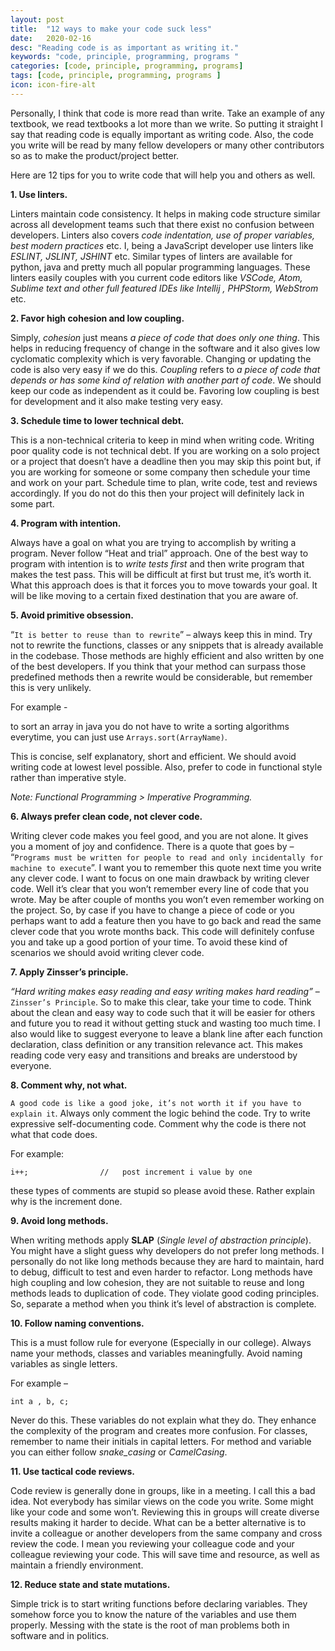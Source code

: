 ```yaml
---
layout: post
title:  "12 ways to make your code suck less"
date:   2020-02-16
desc: "Reading code is as important as writing it."
keywords: "code, principle, programming, programs "
categories: [code, principle, programming, programs]
tags: [code, principle, programming, programs ]
icon: icon-fire-alt
---
```


Personally, I think that code is more read than write. Take an example of any textbook, we read textbooks a lot more than we write. So putting it straight I say that reading code is equally important as writing code. Also, the code you write will be read by many fellow developers or many other contributors so as to make the product/project better. 

Here are 12 tips for you to write code that will help you and others as well.

**1. Use linters.**

Linters maintain code consistency. It helps in making code structure similar across all development teams such that there exist no confusion between developers. Linters also covers _code indentation, use of proper variables, best modern practices_ etc. I, being a JavaScript developer use linters like _ESLINT, JSLINT, JSHINT_ etc. Similar types of linters are available for python, java and pretty much all popular programming languages. These linters easily couples with you current code editors like _VSCode, Atom, Sublime text and other full featured IDEs like Intellij , PHPStorm, WebStrom_ etc.

**2. Favor high cohesion and low coupling.**

Simply, _cohesion_ just means _a piece of code that does only one thing_. This helps in reducing frequency of change in the software and it also gives low cyclomatic complexity which is very favorable. Changing or updating the code is also very easy if we do this. _Coupling_ refers to _a piece of code that depends or has some kind of relation with another part of code_. We should keep our code as independent as it could be. Favoring low coupling is best for development and it also make testing very easy.

**3. Schedule time to lower technical debt.**

This is a non-technical criteria to keep in mind when writing code. Writing poor quality code is not technical debt. If you are working on a solo project or a project that doesn’t have a deadline then you may skip this point but, if you are working for someone or some company then schedule your time and work on your part. Schedule time to plan, write code, test and reviews accordingly. If you do not do this then your project will definitely lack in some part.

**4. Program with intention.**

Always have a goal on what you are trying to accomplish by writing a program. Never follow “Heat and trial” approach. One of the best way to program with intention is to _write tests first_ and then write program that makes the test pass. This will be difficult at first but trust me, it’s worth it. What this approach does is that it forces you to move towards your goal. It will be like moving to a certain fixed destination that you are aware of.


**5. Avoid primitive obsession.**

“`It is better to reuse than to rewrite`” – always keep this in mind. Try not to rewrite the functions, classes or any snippets that is already available in the codebase. Those methods are highly efficient and also written by one of the best developers. If you think that your method can surpass those predefined methods then a rewrite would be considerable, but remember this is very unlikely. 

For example -

to sort an array in java you do not have to write a sorting algorithms everytime, you can just use `Arrays.sort(ArrayName)`.
 
This is concise, self explanatory, short and efficient. We should avoid writing code at lowest level possible.  Also, prefer to code in functional style rather than imperative style. 

_Note: Functional Programming > Imperative Programming._

**6. Always prefer clean code, not clever code.**

Writing clever code makes you feel good, and you are not alone. It gives you a moment of joy and confidence. There is a quote that goes by – “`Programs must be written for people to read and only incidentally for machine to execute`”. I want you to remember this quote next time you write any clever code. I want to focus on one main drawback by writing clever code. Well it’s clear that you won’t remember every line of code that you wrote. May be after couple of months you won’t even remember working on the project. So, by case if you have to change a piece of code or you perhaps want to add a feature then you have to go back and read the same clever code that you wrote months back. This code will definitely confuse you and take up a good portion of your time. To avoid these kind of scenarios we should avoid writing clever code.

**7. Apply Zinsser’s principle.**

_“Hard writing makes easy reading and easy writing makes hard reading”_ – `Zinsser’s Principle`. So to make this clear, take your time to code. Think about the clean and easy way to code such that it will be easier for others and future you to read it without getting stuck and wasting too much time.  I also would like to suggest everyone to leave a blank line after each function declaration, class definition or any transition relevance act. This makes reading code very easy and transitions and breaks are understood by everyone. 

**8. Comment why, not what.**

`A good code is like a good joke, it’s not worth it if you have to explain it`. Always only comment the logic behind the code. Try to write expressive self-documenting code. Comment why the code is there not what that code does.

For example:

   `i++;                //   post increment i value by one` 

these types of comments are stupid so please avoid these. 
Rather explain why is the increment done.


**9. Avoid long methods.**

When writing methods apply __SLAP__ (_Single level of abstraction principle_). You might have a slight guess why developers do not prefer long methods. I personally do not like long methods because they are hard to maintain, hard to debug, difficult to test and even harder to refactor. Long methods have high coupling and low cohesion, they are not suitable to reuse and long methods leads to duplication of code. They violate good coding principles. So, separate a method when you think it’s level of abstraction is complete.

**10. Follow naming conventions.**

This is a must follow rule for everyone (Especially in our college). Always name your methods, classes and variables meaningfully. Avoid naming variables as single letters. 

For example –
    
   `int a , b, c;`
 
Never do this. These variables do not explain what they do. They enhance the complexity of the program and creates more confusion. For classes, remember to name their initials in capital letters. For method and variable you can either follow _snake\_casing_ or _CamelCasing_.

**11. Use tactical code reviews.**

Code review is generally done in groups, like in a meeting. I call this a bad idea. Not everybody has similar views on the code you write. Some might like your code and some won’t. Reviewing this in groups will create diverse results making it harder to decide. What can be a better alternative is to invite a colleague or another developers from the same company and cross review the code. I mean you reviewing your colleague code and your colleague reviewing your code. This will save time and resource, as well as maintain a friendly environment.

**12. Reduce state and state mutations.**

Simple trick is to start writing functions before declaring variables. They somehow force you to know the nature of the variables and use them properly. Messing with the state is the root of man problems both in software and in politics.
